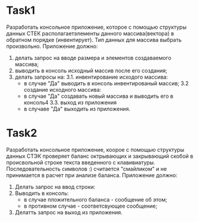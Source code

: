 # Task1

Разработать консольное приложение, которое с помощью структуры данных СТЕК располагаетэлементы данного массива(вектора) в обратном порядке (инвентирует). Тип данных для массива выбрать произвольно.
Приложение должно:

1. делать запрос на вводе размера и элементов создаваемого массива;
2. выводить в консоль исходный массив после его создания;
3. делать запросы на:
  3.1. инвентирование исходого массива:
    * в случае "Да" выводить в консоль инвентированый массив;
  3.2 создание исходного массива:
    * в случае "Да" создавать новый массива и выводить его в консоль4
  3.3. выход из приложения
    * в случаве "Да" выходить из приложения.


# Task2

Разработать консольное приложение, коорое с помощью структуры данных СТЭК проверяет баланс октрывающих и закрывающий скобой в происвольной строке текста введенного с клавивиатуры. Последовательность символов :) считается "смайликом" и не принимается в расчет при анализе баланса.
Приложение должно:
1. Делать запрос на ввод строки:
2. Выводить в консоль:
	* в случае пложительного баланса - сообщение об этом;
	* в противном случае - соответсвующее сообщение;
3. Делатть запрос на выход из приложения.

